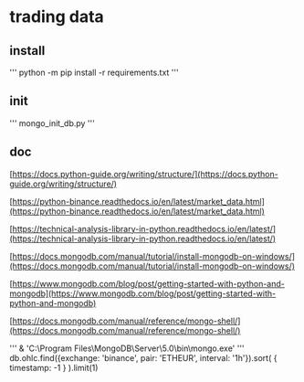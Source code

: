 # trading data

## install
'''
python -m pip install -r requirements.txt
'''

## init
'''
mongo_init_db.py
'''

## doc
[https://docs.python-guide.org/writing/structure/](https://docs.python-guide.org/writing/structure/)

[https://python-binance.readthedocs.io/en/latest/market_data.html](https://python-binance.readthedocs.io/en/latest/market_data.html)

[https://technical-analysis-library-in-python.readthedocs.io/en/latest/](https://technical-analysis-library-in-python.readthedocs.io/en/latest/)

[https://docs.mongodb.com/manual/tutorial/install-mongodb-on-windows/](https://docs.mongodb.com/manual/tutorial/install-mongodb-on-windows/)

[https://www.mongodb.com/blog/post/getting-started-with-python-and-mongodb](https://www.mongodb.com/blog/post/getting-started-with-python-and-mongodb)

[https://docs.mongodb.com/manual/reference/mongo-shell/](https://docs.mongodb.com/manual/reference/mongo-shell/)

'''
& 'C:\Program Files\MongoDB\Server\5.0\bin\mongo.exe'
'''
db.ohlc.find({exchange: 'binance', pair: 'ETHEUR', interval: '1h'}).sort( { timestamp: -1 } ).limit(1)